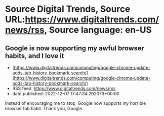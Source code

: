 # Source Digital Trends, Source URL:https://www.digitaltrends.com/news/rss, Source language: en-US

## Google is now supporting my awful browser habits, and I love it
 - [https://www.digitaltrends.com/computing/google-chrome-update-adds-tab-history-bookmark-search/](https://www.digitaltrends.com/computing/google-chrome-update-adds-tab-history-bookmark-search/)
 - RSS feed: https://www.digitaltrends.com/news/rss
 - date published: 2022-12-07 17:47:34.292073+00:00

Instead of encouraging me to stop, Google now supports my horrible browser tab habit. Thank you, Google.

